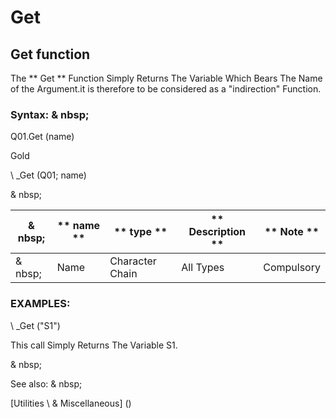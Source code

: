 # Get

## Get function

The ** Get ** Function Simply Returns The Variable Which Bears The Name of the Argument.it is therefore to be considered as a "indirection" Function.

### Syntax: & nbsp;

Q01.Get (name)

Gold

\ _Get (Q01; name)

& nbsp;

| & nbsp; | ** name ** | ** type ** | ** Description ** | ** Note ** |
| --- | --- | --- | --- | --- |
| & nbsp; | Name | Character Chain | All Types | Compulsory |

### EXAMPLES:

\ _Get ("S1")

This call Simply Returns The Variable S1.

& nbsp;

See also: & nbsp;

[Utilities \ & Miscellaneous] (<tools _misc1.md>)